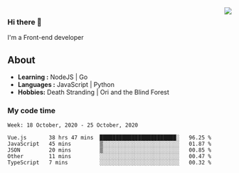 <img align='right' src="https://github-readme-stats.vercel.app/api?username=strugglebak&show_icons=true">

### Hi there 👋

I'm a Front-end developer

## About

-  **Learning :** NodeJS | Go
-  **Languages :** JavaScript | Python
-  **Hobbies:** Death Stranding | Ori and the Blind Forest

### My code time

<!--START_SECTION:waka-->
```text
Week: 18 October, 2020 - 25 October, 2020

Vue.js       38 hrs 47 mins  ████████████████████████░   96.25 % 
JavaScript   45 mins         ▒░░░░░░░░░░░░░░░░░░░░░░░░   01.87 % 
JSON         20 mins         ▒░░░░░░░░░░░░░░░░░░░░░░░░   00.85 % 
Other        11 mins         ░░░░░░░░░░░░░░░░░░░░░░░░░   00.47 % 
TypeScript   7 mins          ░░░░░░░░░░░░░░░░░░░░░░░░░   00.32 % 
```
<!--END_SECTION:waka-->
